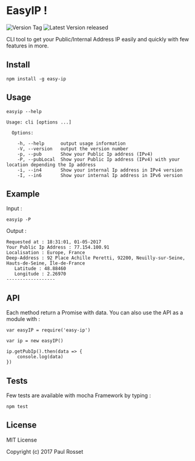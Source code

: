 # EasyIP !

![Version Tag](https://img.shields.io/github/tag/PaulRosset/EasyIP.svg)
![Latest Version released](https://img.shields.io/github/release/PaulRosset/EasyIP.svg)

CLI tool to get your Public/Internal Address IP easily and quickly with few features in more.

## Install

```
npm install -g easy-ip
```

## Usage

```
easyip --help
```

```
Usage: cli [options ...]

  Options:

    -h, --help      output usage information
    -V, --version   output the version number
    -p, --pub       Show your Public Ip address (IPv4)
    -P, --pubLocal  Show your Public Ip address (IPv4) with your location depending the Ip address
    -i, --in4       Show your internal Ip address in IPv4 version
    -I, --in6       Show your internal Ip address in IPv6 version
```

## Example

Input :

```
easyip -P
```

Output : 
```
Requested at : 18:31:01, 01-05-2017
Your Public Ip Address : 77.154.100.91
Localisation : Europe, France
Deep-Address : 92 Place Achille Peretti, 92200, Neuilly-sur-Seine, Hauts-de-Seine, Île-de-France
   Latitude : 48.88460
   Longitude : 2.26970
------------------
```


## API

Each method return a Promise with data.
You can also use the API as a module with : 

```
var easyIP = require('easy-ip')

var ip = new easyIP()

ip.getPubIp().then(data => {
    console.log(data)
})
```

## Tests

Few tests are available with mocha Framework by typing : 

```
npm test
```

## License

MIT License

Copyright (c) 2017 Paul Rosset